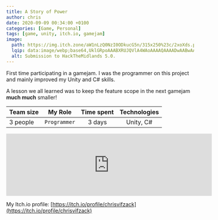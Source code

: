 ```yaml
---
title: A Story of Power
author: chris
date: 2020-09-09 00:34:00 +0100
categories: [Game, Personal]
tags: [game, unity, itch.io, gamejam]
image:
  path: https://img.itch.zone/aW1nLzQ0NzI0ODkucG5n/315x250%23c/2xoXds.png
  lqip: data:image/webp;base64,UklGRpoAAABXRUJQVlA4WAoAAAAQAAAADwAABwAAQUxQSDIAAAARL0AmbZurmr57yyIiqE8oiG0bejIYEQTgqiDA9vqnsUSI6H+oAERp2HZ65qP/VIAWAFZQOCBCAAAA8AEAnQEqEAAIAAVAfCWkAALp8sF8rgRgAP7o9FDvMCkMde9PK7euH5M1m6VWoDXf2FkP3BqV0ZYbO6NA/VFIAAAA
  alt: Submission to HackTheMidlands 5.0.
---
```


First time participating in a gamejam. I was the programmer on this project and mainly improved my Unity and C# skills.

A lesson we all learned was to keep the feature scope in the next gamejam **much much** smaller!

| Team size | My Role          | Time spent   | Technologies |
|-----------|:----------------:|:------------:|:------------:|
| 3 people  | `Programmer`     | 3 days       | Unity, C#    |

<iframe src="https://itch.io/embed/798711?linkback=true&amp;bg_color=ffffff&amp;fg_color=222222&amp;link_color=fabcef&amp;border_color=cf91c4" width="552" height="167" frameborder="0"><a href="https://lady-c.itch.io/a-story-of-power">A Story of Power by Lady_C, ChrisVifzack</a></iframe>

My Itch.io profile: [https://itch.io/profile/chrisvifzack](https://itch.io/profile/chrisvifzack)